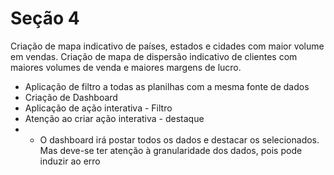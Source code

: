 # Seção 4
Criação de mapa indicativo de países, estados e cidades com maior volume em vendas.
Criação de mapa de dispersão indicativo de clientes com maiores volumes de venda e maiores margens de lucro.


- Aplicação de filtro a todas as planilhas com a mesma fonte de dados
- Criação de Dashboard
- Aplicação de ação interativa - Filtro
- Atenção ao criar ação interativa - destaque
- - O dashboard irá postar todos os dados e destacar os selecionados. Mas deve-se ter atenção à granularidade dos dados, pois pode induzir ao erro